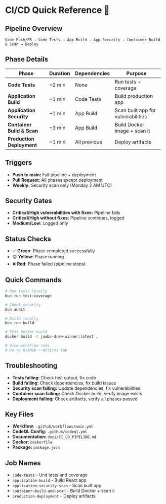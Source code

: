 # CI/CD Quick Reference 🚀

## Pipeline Overview
```
Code Push/PR → Code Tests → App Build → App Security → Container Build & Scan → Deploy
```

## Phase Details

| Phase | Duration | Dependencies | Purpose |
|-------|----------|--------------|---------|
| **Code Tests** | ~2 min | None | Run tests + coverage |
| **Application Build** | ~1 min | Code Tests | Build production app |
| **Application Security** | ~1 min | App Build | Scan built app for vulnerabilities |
| **Container Build & Scan** | ~3 min | App Build | Build Docker image + scan it |
| **Production Deployment** | ~1 min | All previous | Deploy artifacts |

## Triggers
- **Push to main:** Full pipeline + deployment
- **Pull Request:** All phases except deployment  
- **Weekly:** Security scan only (Monday 2 AM UTC)

## Security Gates
- **Critical/High vulnerabilities with fixes:** Pipeline fails
- **Critical/High without fixes:** Pipeline continues, logged
- **Medium/Low:** Logged only

## Status Checks
- ✅ **Green:** Phase completed successfully
- 🟡 **Yellow:** Phase running
- ❌ **Red:** Phase failed (pipeline stops)

## Quick Commands
```bash
# Run tests locally
bun run test:coverage

# Check security
bun audit

# Build locally
bun run build

# Test Docker build
docker build -t jambo-draw-winner:latest .

# View workflow runs
# Go to GitHub → Actions tab
```

## Troubleshooting
- **Tests failing:** Check test output, fix code
- **Build failing:** Check dependencies, fix build issues
- **Security scan failing:** Update dependencies, fix vulnerabilities
- **Container scan failing:** Check Docker build, verify image exists
- **Deployment failing:** Check artifacts, verify all phases passed

## Key Files
- **Workflow:** `.github/workflows/main.yml`
- **CodeQL Config:** `.github/codeql.yml`
- **Documentation:** `docs/CI_CD_PIPELINE.md`
- **Docker:** `Dockerfile`
- **Package:** `package.json`

## Job Names
- `code-tests` - Unit tests and coverage
- `application-build` - Build React app
- `application-security-scan` - Scan built app
- `container-build-and-scan` - Build Docker + scan it
- `production-deployment` - Deploy artifacts